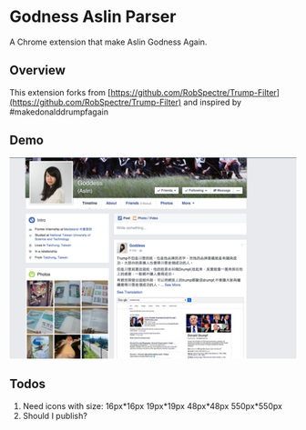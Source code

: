 Godness Aslin Parser
================================
A Chrome extension that make Aslin Godness Again.


Overview
--------------------------
This extension forks from [https://github.com/RobSpectre/Trump-Filter](https://github.com/RobSpectre/Trump-Filter) and inspired by #makedonalddrumpfagain

Demo
--------------------------
![alt demo-image](https://raw.githubusercontent.com/fzhantw/goddess-aslin/348638453555479fe891525ef5a271eaa03e321b/images/demo.png)


Todos
--------------------------
1. Need icons with size: 16px\*16px 19px\*19px 48px\*48px 550px\*550px
2. Should I publish?
